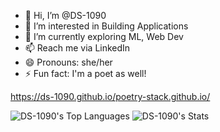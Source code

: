 - 👋 Hi, I’m @DS-1090
- 👀 I’m interested in Building Applications 
- 🌱 I’m currently exploring ML, Web Dev 
- 📫 Reach me via LinkedIn  
- 😄 Pronouns: she/her
- ⚡ Fun fact: I'm a poet as well!
  
https://ds-1090.github.io/poetry-stack.github.io/
 <!---
DS-1090/DS-1090 is a ✨ special ✨ repository because its `README.md` (this file) appears on your GitHub profile.
You can click the Preview link to take a look at your changes.
--->
![DS-1090's Top Languages](https://github-readme-stats.vercel.app/api/top-langs/?username=DS-1090&theme=vue&show_icons=true&hide_border=true&layout=compact)    ![DS-1090's Stats](https://github-readme-stats.vercel.app/api?username=DS-1090&theme=vue&show_icons=true&hide_border=true&count_private=true)
